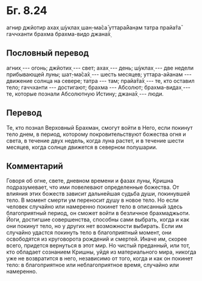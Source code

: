 # Бг. 8.24

агнир джйотир ахах̣ ш́уклах̣ шан̣-ма̄са̄ уттара̄йан̣ам татра прайа̄та̄ гаччханти
брахма брахма-видо джана̄х̣

## Пословный перевод

агних̣ --- огонь; джйотих̣ --- свет; ахах̣ --- день; ш́уклах̣ --- две недели
прибывающей луны; шат̣-ма̄са̄х̣ --- шесть месяцев; уттара-айанам ---
движение солнца на севере; татра --- там; прайа̄та̄х̣ --- те, кто оставил
тело; гаччханти --- достигают; брахма --- Абсолют; брахма-видах̣ --- те,
которые познали Абсолютную Истину; джана̄х̣ --- люди.

## Перевод

Те, кто познал Верховный Брахман, смогут войти в Него, если покинут тело
днем, в период, которому покровительствуют божества огня и света, в
течение двух недель, когда луна растет, и в течение шести месяцев, когда
солнце движется в северном полушарии.

## Комментарий

Говоря об огне, свете, дневном времени и фазах луны, Кришна
подразумевает, что ими повелевают определенные божества. От влияния этих
божеств зависит дальнейшая судьба души, покинувшей тело. В момент смерти
ум переносит душу в новое тело. Но если человек случайно или намеренно
покинет тело в описанный здесь благоприятный период, он сможет войти в
безличное брахмаджьоти. Йоги, достигшие совершенства, способны сами
выбрать, когда и как они покинут тело, но у других нет возможности
выбирать. Если им случайно удастся покинуть тело в благоприятный момент,
они освободятся из круговорота рождений и смертей. Иначе им, скорее
всего, придется вернуться в этот мир. Но чистый преданный, или тот, кто
обладает сознанием Кришны, уйдя из материального мира, никогда уже не
возвратится в него, независимо от того, когда и как он покинет тело: в
благоприятное или неблагоприятное время, случайно или намеренно.
